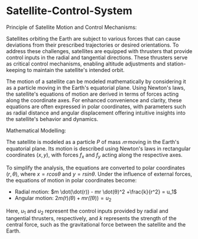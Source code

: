 # Satellite-Control-System
Principle of Satellite Motion and Control Mechanisms:<br>

Satellites orbiting the Earth are subject to various forces that can cause deviations from their prescribed trajectories or desired orientations. To address these challenges, satellites are equipped with thrusters that provide control inputs in the radial and tangential directions. These thrusters serve as critical control mechanisms, enabling altitude adjustments and station-keeping to maintain the satellite's intended orbit.<br/>

The motion of a satellite can be modeled mathematically by considering it as a particle moving in the Earth's equatorial plane. Using Newton's laws, the satellite's equations of motion are derived in terms of forces acting along the coordinate axes. For enhanced convenience and clarity, these equations are often expressed in polar coordinates, with parameters such as radial distance and angular displacement offering intuitive insights into the satellite's behavior and dynamics.<br>

Mathematical Modelling:<br>

The satellite is modeled as a particle $P$ of mass $𝑚$ moving in the Earth's equatorial plane. Its motion is described using Newton's laws in rectangular coordinates $(x,y)$, with forces $f_x$ and $f_y$ acting along the respective axes.<br>

To simplify the analysis, the equations are converted to polar coordinates $(r,θ)$, where $x = r cosθ$ and $y=r sinθ$. Under the influence of external forces, the equations of motion in polar coordinates become:<br>

* Radial motion: $m \dot(\dot(r)) - mr \dot(θ)^2 +\frac{k}{r^2} = u_1$
* Angular motion: $2m \dot(r)\dot(θ) + m r \dot(\dot(θ)) = u_2$

Here, $u_1$ and $u_2$ represent the control inputs provided by radial and tangential thrusters, respectively, and $k$ represents the strength of the central force, such as the gravitational force between the satellite and the Earth.<br>


